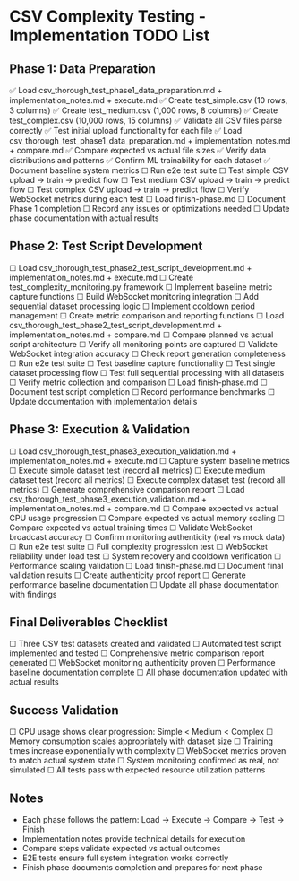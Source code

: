 # CSV Complexity Testing - Implementation TODO List

## Phase 1: Data Preparation
✅ Load csv_thorough_test_phase1_data_preparation.md + implementation_notes.md + execute.md
  ✅ Create test_simple.csv (10 rows, 3 columns)
  ✅ Create test_medium.csv (1,000 rows, 8 columns)
  ✅ Create test_complex.csv (10,000 rows, 15 columns)
  ✅ Validate all CSV files parse correctly
  ✅ Test initial upload functionality for each file
✅ Load csv_thorough_test_phase1_data_preparation.md + implementation_notes.md + compare.md
  ✅ Compare expected vs actual file sizes
  ✅ Verify data distributions and patterns
  ✅ Confirm ML trainability for each dataset
  ✅ Document baseline system metrics
☐ Run e2e test suite
  ☐ Test simple CSV upload → train → predict flow
  ☐ Test medium CSV upload → train → predict flow
  ☐ Test complex CSV upload → train → predict flow
  ☐ Verify WebSocket metrics during each test
☐ Load finish-phase.md
  ☐ Document Phase 1 completion
  ☐ Record any issues or optimizations needed
  ☐ Update phase documentation with actual results

## Phase 2: Test Script Development
☐ Load csv_thorough_test_phase2_test_script_development.md + implementation_notes.md + execute.md
  ☐ Create test_complexity_monitoring.py framework
  ☐ Implement baseline metric capture functions
  ☐ Build WebSocket monitoring integration
  ☐ Add sequential dataset processing logic
  ☐ Implement cooldown period management
  ☐ Create metric comparison and reporting functions
☐ Load csv_thorough_test_phase2_test_script_development.md + implementation_notes.md + compare.md
  ☐ Compare planned vs actual script architecture
  ☐ Verify all monitoring points are captured
  ☐ Validate WebSocket integration accuracy
  ☐ Check report generation completeness
☐ Run e2e test suite
  ☐ Test baseline capture functionality
  ☐ Test single dataset processing flow
  ☐ Test full sequential processing with all datasets
  ☐ Verify metric collection and comparison
☐ Load finish-phase.md
  ☐ Document test script completion
  ☐ Record performance benchmarks
  ☐ Update documentation with implementation details

## Phase 3: Execution & Validation
☐ Load csv_thorough_test_phase3_execution_validation.md + implementation_notes.md + execute.md
  ☐ Capture system baseline metrics
  ☐ Execute simple dataset test (record all metrics)
  ☐ Execute medium dataset test (record all metrics)
  ☐ Execute complex dataset test (record all metrics)
  ☐ Generate comprehensive comparison report
☐ Load csv_thorough_test_phase3_execution_validation.md + implementation_notes.md + compare.md
  ☐ Compare expected vs actual CPU usage progression
  ☐ Compare expected vs actual memory scaling
  ☐ Compare expected vs actual training times
  ☐ Validate WebSocket broadcast accuracy
  ☐ Confirm monitoring authenticity (real vs mock data)
☐ Run e2e test suite
  ☐ Full complexity progression test
  ☐ WebSocket reliability under load test
  ☐ System recovery and cooldown verification
  ☐ Performance scaling validation
☐ Load finish-phase.md
  ☐ Document final validation results
  ☐ Create authenticity proof report
  ☐ Generate performance baseline documentation
  ☐ Update all phase documentation with findings

## Final Deliverables Checklist
☐ Three CSV test datasets created and validated
☐ Automated test script implemented and tested
☐ Comprehensive metric comparison report generated
☐ WebSocket monitoring authenticity proven
☐ Performance baseline documentation complete
☐ All phase documentation updated with actual results

## Success Validation
☐ CPU usage shows clear progression: Simple < Medium < Complex
☐ Memory consumption scales appropriately with dataset size
☐ Training times increase exponentially with complexity
☐ WebSocket metrics proven to match actual system state
☐ System monitoring confirmed as real, not simulated
☐ All tests pass with expected resource utilization patterns

## Notes
- Each phase follows the pattern: Load → Execute → Compare → Test → Finish
- Implementation notes provide technical details for execution
- Compare steps validate expected vs actual outcomes
- E2E tests ensure full system integration works correctly
- Finish phase documents completion and prepares for next phase